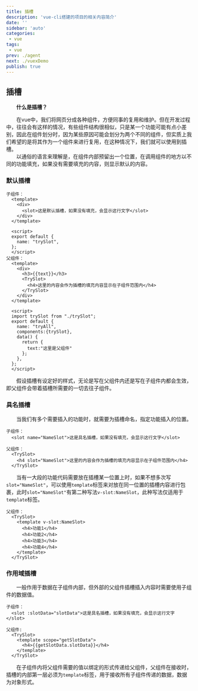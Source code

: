 ```yaml
---
title: 插槽
description: 'vue-cli搭建的项目的相关内容简介'
date: ''
sidebar: 'auto'
categories: 
 - vue
tags: 
 - vue
prev: ./agent
next: ./vuexDemo
publish: true
---
```


## 插槽
&nbsp;&nbsp;&nbsp;&nbsp;&nbsp;&nbsp;&nbsp;**什么是插槽？**  
 
&nbsp;&nbsp;&nbsp;&nbsp;&nbsp;&nbsp;&nbsp;在vue中，我们将网页分成各种组件，方便同事的复用和维护。但在开发过程中，往往会有这样的情况，有些组件结构很相似，只是某一个功能可能有点小差别，因此在组件划分时，因为某些原因可能会划分为两个不同的组件，但实质上我们希望的是将其作为一个组件来进行复用，在这种情况下，我们就可以使用到插槽。  
&nbsp;&nbsp;&nbsp;&nbsp;&nbsp;&nbsp;&nbsp;以通俗的语言来理解是，在组件内部预留出一个位置，在调用组件的地方以不同的功能填充，如果没有需要填充的内容，则显示默认的内容。

### 默认插槽
```vue
子组件：
  <template>
    <div>
      <slot>这是默认插槽，如果没有填充，会显示这行文字</slot>
    </div>
  </template>

  <script>
  export default {
    name: "trySlot",
  };
  </script>
父组件：
  <template>
    <div>
      <h3>{{text}}</h3>
      <TrySlot>
        <h4>这里的内容会作为插槽的填充内容显示在子组件范围内</h4>
      </TrySlot>
    </div>
  </template>

  <script>
  import trySlot from "./trySlot";
  export default {
    name: "tryAll",
    components:{trySlot},
    data() {
      return {
        text:"这里是父组件"
      };
    },
  };
  </script>
```
&nbsp;&nbsp;&nbsp;&nbsp;&nbsp;&nbsp;&nbsp;假设插槽有设定好的样式，无论是写在父组件内还是写在子组件内都会生效，即父组件会带着插槽所需要的一切去往子组件。

### 具名插槽
&nbsp;&nbsp;&nbsp;&nbsp;&nbsp;&nbsp;&nbsp;当我们有多个需要插入的功能时，就需要为插槽命名，指定功能插入的位置。
```vue
子组件：
  <slot name="NameSlot">这是具名插槽，如果没有填充，会显示这行文字</slot>

父组件：
  <TrySlot>
    <h4 slot="NameSlot">这里的内容会作为插槽的填充内容显示在子组件范围内</h4>
  </TrySlot>
```
&nbsp;&nbsp;&nbsp;&nbsp;&nbsp;&nbsp;&nbsp;当有一大段的功能代码需要放在插槽某一位置上时，如果不想多次写`slot="NameSlot"`，可以使用`template`标签来对放在同一位置的插槽内容进行包裹，此时`slot="NameSlot"`有第二种写法`v-slot:NameSlot`，此种写法仅适用于`template`标签。
```vue
父组件：
  <TrySlot>
    <template v-slot:NameSlot>
      <h4>功能1</h4>
      <h4>功能2</h4>
      <h4>功能3</h4>
      <h4>功能4</h4>
    </template>
  </TrySlot>
```

### 作用域插槽
&nbsp;&nbsp;&nbsp;&nbsp;&nbsp;&nbsp;&nbsp;一般作用于数据在子组件内部，但外部的父组件插槽插入内容时需要使用子组件的数据值。
```vue
子组件：
  <slot :slotData="slotData">这是具名插槽，如果没有填充，会显示这行文字</slot>

父组件:
  <TrySlot>
    <template scope="getSlotData">
      <h4>{{getSlotData.slotData}}</h4>
    </template>
  </TrySlot>
```
&nbsp;&nbsp;&nbsp;&nbsp;&nbsp;&nbsp;&nbsp;在子组件内将父组件需要的值以绑定的形式传递给父组件，父组件在接收时，插槽的内部第一层必须为`template`标签，用于接收所有子组件传递的数据，数据为对象形式。

